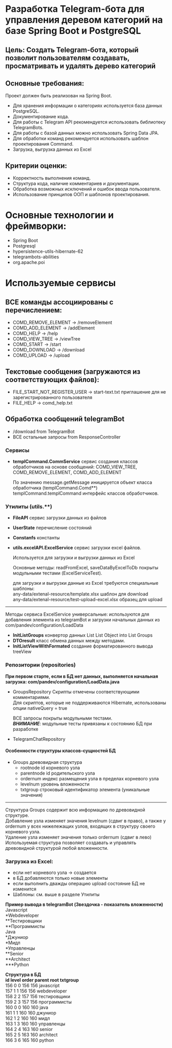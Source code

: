 # Разработка Telegram-бота для управления деревом категорий на базе Spring Boot и PostgreSQL

## Цель: Создать Telegram-бота, который позволит пользователям создавать, просматривать и удалять дерево категорий
## Основные требования:
Проект должен быть реализован на Spring Boot.
- Для хранения информации о категориях используется база данных
  PostgreSQL.
- Документирование кода.
- Для работы с Telegram API рекомендуется использовать
  библиотеку TelegramBots.
- Для работы с базой данных можно использовать Spring Data JPA.
- Для обработки команд рекомендуется использовать шаблон
  проектирования Command.
- Загрузка, выгрузка данных из Excel  

## Критерии оценки:
- Корректность выполнения команд.
- Структура кода, наличие комментариев и документации.
- Обработка возможных исключений и ошибок ввода пользователя.
- Использование принципов ООП и шаблонов проектирования.

# Основные технологии и фреймворки:
- Spring Boot
- Postgresql
- hypersistence-utils-hibernate-62
- telegrambots-abilities
- org.apache.poi

# Используемые сервисы 

## ВСЕ команды ассоциированы с перечислением:
- COMD_REMOVE_ELEMENT -> /removeElement
- COMD_ADD_ELEMENT -> /addElement
- COMD_HELP -> /help
- COMD_VIEW_TREE -> /viewTree
- COMD_START -> /start
- COMD_DOWNLOAD -> /download 
- COMD_UPLOAD -> /upload

## Текстовые сообщения (загружаются из соответствующих файлов):
- FILE_START_NOT_REGISTER_USER -> start-text.txt приглашение для не зарегистрированного пользователя
- FILE_HELP -> comd_help.txt

## Обработка сообщений telegramBot
- /download from TelegramBot
- ВСЕ остальные запросы from ResponseController

### Сервисы
- **templCommand.CommService** сервис создания классов обработчиков на основе сообщений:
  COMD_VIEW_TREE, COMD_REMOVE_ELEMENT, COMD_ADD_ELEMENT

  По значению message.getMessage иницируется объект класса обработчика (templCommand.Comd**)  
  templCommand.templCommand интерфейс классов обработчиков.

### Утилиты (utils.**)
- **FileAPI** сервис загрузки данных из файлов
- **UserState** перечисление состояний
- **Constanfs** константы
- **utils.excelAPI.ExcelService** сервис загрузки excel файлов.  
  
  Используется для загрузки и выгрузки данных из Excel    
 
  Основные методы: readFromExcel, saveDataByExcelToDb покрыты модульными тестами (ExcelServiceTest). 
  
  для загрузки и выгрузки данные из Excel требуются специальные шаблоны:   
  any-data/extenal-resource/template.xlsx шаблон для download    
  any-data/extenal-resource/test-upload-excel.xlsx образец для upload    

------------- 

  Методы сервиса ExcelService универсальные: используются для добавления элемента 
  из telegramBot и загрузки начальных данных из com/pandev/configuration/LoadData  

- **InitListGroups** конвертор данных List List Object into List Groups
- **DTOresult**  класс обмена данных между методами.
- **InitListViewWithFormated** создание форматированного вывода treeView 


### Репозитории (repositories)
**При первом старте, если в БД нет данных, выполняется начальная загрузка: com/pandev/configuration/LoadData.java**
- GroupsRepository 
  Скрипты отмечены соответствующими комментариями.  
  Для скриптов, которые не поддерживаются Hibernate, использованы опции nativeQuery = true   

  ВСЕ запросы покрыты модульными тестами.  
  ***ВНИМАНИЕ***: модульные тесты привязаны к состоянию БД при разработке
- TelegramChatRepository

#### Особенности структуры классов-сущностей БД
- Groups древовидная структура  
  - rootnode id корневого узла  
  - parentnode id родительского узла  
  - ordernum индекс размещения узла в пределах корневого узла  
  - levelnum уровень вложенности
  - txtgroup  строковый идентификатор элемента (уникальные значения)

----------

Структура Groups содержит всю информацию по древовидной структуре.        
Добавление узла изменяет значения levelnum (сдвиг в право), а также у ordernum у всех нижележащих узлов, входящих в структуру своего корневого узла.       
Удаление узла изменяет значения только ordernum (сдвиг в лево)                   
Используемая структура позволяет создавать и управлять древовидной структурой любой вложенности.

### Загрузка из Excel:
- если нет корневого узла -> создается
- в БД добавляются только новые элементы  
- если выполнить дважды операцию upload состояние БД не изменится
- Шаблоны: см. выше в разделе Утилиты

  

**Пример вывода в telegramBot (Звездочка - показатель вложенности)**   
Javascript  
*Webdeveloper  
**Тестировщики  
**Программисты  
Java  
*Джуниор  
*Мидл  
*Управленцы  
**Senior  
**Architect  
***Python

**Структура в БД**  
**id  level order parent root txtgroup**         
156	0		0	156		156	javascript   
157	1		1	156		156	webdeveloper     
158	2		2	157		156	тестировщики   
159	2		3	157		156	программисты  
160	0		0	160		160	java   
161	1		1	160		160	джуниор   
162	1		2	160		160	мидл   
163	1		3	160		160	управленцы   
164	2		4	163		160	senior   
165	2		5	163		160	architect   
166	3		6	165		160	python
